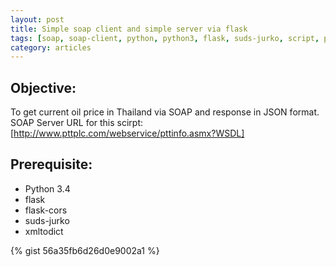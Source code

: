 ```yaml
---
layout: post
title: Simple soap client and simple server via flask
tags: [soap, soap-client, python, python3, flask, suds-jurko, script, programming]
category: articles
---
```


## Objective: 
To get current oil price in Thailand via SOAP and response in JSON format.
SOAP Server URL for this scirpt: [http://www.pttplc.com/webservice/pttinfo.asmx?WSDL]

## Prerequisite: 
- Python 3.4
- flask 
- flask-cors
- suds-jurko
- xmltodict

{% gist 56a35fb6d26d0e9002a1 %}

[http://www.pttplc.com/webservice/pttinfo.asmx?WSDL]: http://www.pttplc.com/webservice/pttinfo.asmx?WSDL
